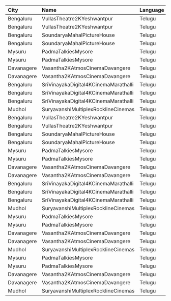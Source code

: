 | City       | Name                                 | Language |  Time | Type       | Price | Capacity | Booked |
| :--------- | :----------------------------------- | :------- | ----: | :--------- | ----: | -------: | -----: |
| Bengaluru  | VullasTheatre2KYeshwantpur           | Telugu   | 10:00 | Balcony    |  120₹ |      134 |    110 |
| Bengaluru  | VullasTheatre2KYeshwantpur           | Telugu   | 10:00 | Second     |  100₹ |      546 |    413 |
| Bengaluru  | SoundaryaMahalPictureHouse           | Telugu   | 10:00 | Balcony    |  120₹ |      127 |    107 |
| Bengaluru  | SoundaryaMahalPictureHouse           | Telugu   | 10:00 | Second     |  100₹ |      562 |    360 |
| Mysuru     | PadmaTalkiesMysore                   | Telugu   | 10:30 | Balcony    |  120₹ |      151 |    127 |
| Mysuru     | PadmaTalkiesMysore                   | Telugu   | 10:30 | Second     |  100₹ |      506 |    428 |
| Davanagere | Vasantha2KAtmosCinemaDavangere       | Telugu   | 10:45 | Balcony    |  150₹ |      441 |    401 |
| Davanagere | Vasantha2KAtmosCinemaDavangere       | Telugu   | 10:45 | FirstClass |  100₹ |      264 |    264 |
| Bengaluru  | SriVinayakaDigital4KCinemaMarathalli | Telugu   | 11:00 | Diamond    |  150₹ |      255 |    190 |
| Bengaluru  | SriVinayakaDigital4KCinemaMarathalli | Telugu   | 11:00 | Gold       |  100₹ |      318 |    219 |
| Bengaluru  | SriVinayakaDigital4KCinemaMarathalli | Telugu   | 11:00 | Silver     |   80₹ |      158 |     79 |
| Mudhol     | SuryavanshiMultiplexRocklineCinemas  | Telugu   | 12:00 | GoldClass  |  120₹ |      162 |     36 |
| Bengaluru  | VullasTheatre2KYeshwantpur           | Telugu   | 13:00 | Balcony    |  120₹ |      134 |    110 |
| Bengaluru  | VullasTheatre2KYeshwantpur           | Telugu   | 13:00 | Second     |  100₹ |      546 |    413 |
| Bengaluru  | SoundaryaMahalPictureHouse           | Telugu   | 13:00 | Balcony    |  120₹ |      127 |    107 |
| Bengaluru  | SoundaryaMahalPictureHouse           | Telugu   | 13:00 | Second     |  100₹ |      562 |    360 |
| Mysuru     | PadmaTalkiesMysore                   | Telugu   | 13:30 | Balcony    |  120₹ |      151 |    127 |
| Mysuru     | PadmaTalkiesMysore                   | Telugu   | 13:30 | Second     |  100₹ |      506 |    428 |
| Davanagere | Vasantha2KAtmosCinemaDavangere       | Telugu   | 14:00 | Balcony    |  150₹ |      441 |    401 |
| Davanagere | Vasantha2KAtmosCinemaDavangere       | Telugu   | 14:00 | FirstClass |  100₹ |      264 |    264 |
| Bengaluru  | SriVinayakaDigital4KCinemaMarathalli | Telugu   | 14:30 | Diamond    |  150₹ |      255 |    190 |
| Bengaluru  | SriVinayakaDigital4KCinemaMarathalli | Telugu   | 14:30 | Gold       |  100₹ |      318 |    219 |
| Bengaluru  | SriVinayakaDigital4KCinemaMarathalli | Telugu   | 14:30 | Silver     |   80₹ |      158 |     79 |
| Mudhol     | SuryavanshiMultiplexRocklineCinemas  | Telugu   | 15:00 | GoldClass  |  120₹ |      162 |     36 |
| Mysuru     | PadmaTalkiesMysore                   | Telugu   | 16:30 | Balcony    |  120₹ |      151 |    127 |
| Mysuru     | PadmaTalkiesMysore                   | Telugu   | 16:30 | Second     |  100₹ |      506 |    428 |
| Davanagere | Vasantha2KAtmosCinemaDavangere       | Telugu   | 17:45 | Balcony    |  150₹ |      441 |    401 |
| Davanagere | Vasantha2KAtmosCinemaDavangere       | Telugu   | 17:45 | FirstClass |  100₹ |      264 |    264 |
| Mudhol     | SuryavanshiMultiplexRocklineCinemas  | Telugu   | 18:00 | GoldClass  |  120₹ |      162 |     36 |
| Mysuru     | PadmaTalkiesMysore                   | Telugu   | 19:30 | Balcony    |  120₹ |      151 |    127 |
| Mysuru     | PadmaTalkiesMysore                   | Telugu   | 19:30 | Second     |  100₹ |      506 |    428 |
| Davanagere | Vasantha2KAtmosCinemaDavangere       | Telugu   | 21:00 | Balcony    |  150₹ |      441 |    401 |
| Davanagere | Vasantha2KAtmosCinemaDavangere       | Telugu   | 21:00 | FirstClass |  100₹ |      264 |    264 |
| Mudhol     | SuryavanshiMultiplexRocklineCinemas  | Telugu   | 21:00 | GoldClass  |  120₹ |      162 |     36 |